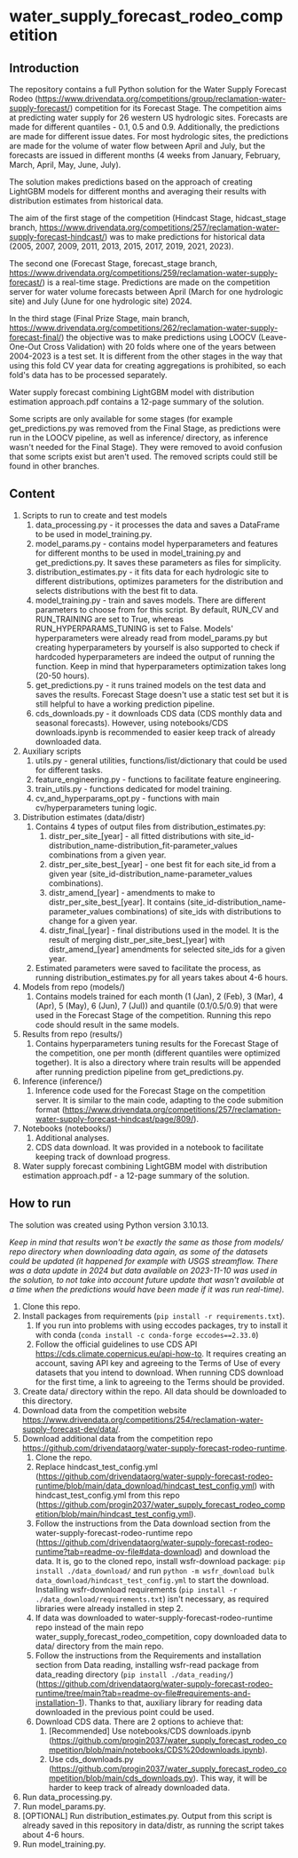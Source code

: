 # water_supply_forecast_rodeo_competition

## Introduction
The repository contains a full Python solution for the Water Supply Forecast Rodeo (https://www.drivendata.org/competitions/group/reclamation-water-supply-forecast/) competition for its Forecast Stage.
The competition aims at predicting water supply for 26 western US hydrologic sites. Forecasts are made for different quantiles - 0.1, 0.5 and 0.9. Additionally, the predictions are made for different
issue dates. For most hydrologic sites, the predictions are made for the volume of water flow between April and July, but the forecasts are issued in different months (4 weeks from January, February, March, April,
May, June, July).

The solution makes predictions based on the approach of creating LightGBM models for different months and averaging their results with distribution estimates from historical data.

The aim of the first stage of the competition (Hindcast Stage, hidcast_stage branch, https://www.drivendata.org/competitions/257/reclamation-water-supply-forecast-hindcast/) was
to make predictions for historical data (2005, 2007, 2009, 2011, 2013, 2015, 2017, 2019, 2021, 2023).

The second one (Forecast Stage, forecast_stage branch, https://www.drivendata.org/competitions/259/reclamation-water-supply-forecast/) is a real-time stage. Predictions are made on the competition
server for water volume forecasts between April (March for one hydrologic site) and July (June for one hydrologic site) 2024.

In the third stage (Final Prize Stage, main branch, https://www.drivendata.org/competitions/262/reclamation-water-supply-forecast-final/) the objective was to make predictions using LOOCV
(Leave-One-Out Cross Validation) with 20 folds where one of the years between 2004-2023 is a test set. It is different from the other stages in the way that using this fold CV year data for
creating aggregations is prohibited, so each fold's data has to be processed separately.

Water supply forecast combining LightGBM model with distribution estimation approach.pdf contains a 12-page summary of the solution.

Some scripts are only available for some stages (for example get_predictions.py was removed from the Final Stage, as predictions were run in the LOOCV pipeline, as well as inference/ directory,
as inference wasn't needed for the Final Stage). They were removed to avoid confusion that some scripts exist but aren't used. The removed scripts could still be found in other branches.

## Content
1. Scripts to run to create and test models
	1. data_processing.py - it processes the data and saves a DataFrame to be used in model_training.py.
	2. model_params.py - contains model hyperparameters and features for different months to be used in model_training.py and get_predictions.py. It saves these parameters as files for simplicity.
	3. distribution_estimates.py - it fits data for each hydrologic site to different distributions, optimizes parameters for the distribution and selects distributions with the best fit to data. 
	4. model_training.py - 	train and saves models. There are different parameters to choose from for this script. By default, RUN_CV and RUN_TRAINING are set to True, whereas
	RUN_HYPERPARAMS_TUNING is set to False. Models' hyperparameters were already read from model_params.py but creating hyperparameters by yourself is also supported to check
	if hardcoded hyperparameters are indeed the output of running the function. Keep in mind that hyperparameters optimization takes long (20-50 hours).
	5. get_predictions.py - it runs trained models on the test data and saves the results. Forecast Stage doesn't use a static test set	but it is still helpful to have a working prediction pipeline.
	6. cds_downloads.py - it downloads CDS data (CDS monthly data and seasonal forecasts). However, using notebooks/CDS downloads.ipynb is recommended to easier keep track of already downloaded data.
2. Auxiliary scripts
	1. utils.py - general utilities, functions/list/dictionary that could be used for different tasks.
	2. feature_engineering.py - functions to facilitate feature engineering.
	3. train_utils.py - functions dedicated for model training.
	4. cv_and_hyperparams_opt.py - functions with main cv/hyperparameters tuning logic.
3. Distribution estimates (data/distr)
	1. Contains 4 types of output files from distribution_estimates.py:
		1. distr_per_site_[year] - all fitted distributions with site_id-distribution_name-distribution_fit-parameter_values combinations from a given year.
		2. distr_per_site_best_[year] - one best fit for each site_id from a given year (site_id-distribution_name-parameter_values combinations).
		3. distr_amend_[year] - amendments to make to distr_per_site_best_[year]. It contains (site_id-distribution_name-parameter_values combinations) of site_ids with distributions to change
		for a given year.
		4. distr_final_[year] - final distributions used in the model. It is the result of merging distr_per_site_best_[year] with distr_amend_[year] amendments for selected site_ids for a given year.
	2. Estimated parameters were saved to facilitate the process, as running distribution_estimates.py for all years takes about 4-6 hours.
4. Models from repo (models/)
	1. Contains models trained for each month (1 (Jan), 2 (Feb), 3 (Mar), 4 (Apr), 5 (May), 6 (Jun), 7 (Jul)) and quantile (0.1/0.5/0.9) that were used in the Forecast Stage of the competition.
	Running this repo code should result in the same models.
5. Results from repo (results/)
	1. Contains hyperparameters tuning results for the Forecast Stage of the competition, one per month (different quantiles were optimized together). It is also a directory where train results
	will be appended after running prediction pipeline from get_predictions.py.
6. Inference (inference/)
	1. Inference code used for the Forecast Stage on the competition server. It is similar to the main code, adapting to the code submition format
	(https://www.drivendata.org/competitions/257/reclamation-water-supply-forecast-hindcast/page/809/).
7. Notebooks (notebooks/)
	1. Additional analyses.
	2. CDS data download. It was provided in a notebook to facilitate keeping track of download progress.
8. Water supply forecast combining LightGBM model with distribution estimation approach.pdf - a 12-page summary of the solution.
## How to run
The solution was created using Python version 3.10.13.

*Keep in mind that results won't be exactly the same as those from models/ repo directory when downloading data again, as some of the datasets could be updated (it happened for example
with USGS streamflow. There was a data update in 2024 but data available on 2023-11-10 was used in the solution, to not take into account future update that wasn't available at a time
when the predictions would have been made if it was run real-time).*

1. Clone this repo.
2. Install packages from requirements (`pip install -r requirements.txt`).
	1. If you run into problems with using eccodes packages, try to install it with conda (`conda install -c conda-forge eccodes==2.33.0`)
	2. Follow the official guidelines to use CDS API https://cds.climate.copernicus.eu/api-how-to. It requires creating an account, saving API key and agreeing to the Terms of Use
	of every datasets that you intend to download. When running CDS download for the first time, a link to agreeing to the Terms should be provided.
3. Create data/ directory within the repo. All data should be downloaded to this directory.
4. Download data from the competition website https://www.drivendata.org/competitions/254/reclamation-water-supply-forecast-dev/data/. 
5. Download additional data from the competition repo https://github.com/drivendataorg/water-supply-forecast-rodeo-runtime.
	1. Clone the repo.
	2. Replace hindcast_test_config.yml (https://github.com/drivendataorg/water-supply-forecast-rodeo-runtime/blob/main/data_download/hindcast_test_config.yml)
	with hindcast_test_config.yml from this repo (https://github.com/progin2037/water_supply_forecast_rodeo_competition/blob/main/hindcast_test_config.yml). 
	3. Follow the instructions from the Data download section from the water-supply-forecast-rodeo-runtime repo (https://github.com/drivendataorg/water-supply-forecast-rodeo-runtime?tab=readme-ov-file#data-download)
	and download the data. It is, go to the cloned repo, install wsfr-download package: `pip install ./data_download/` and run `python -m wsfr_download bulk data_download/hindcast_test_config.yml`
	to start the download. Installing wsfr-download requirements (`pip install -r ./data_download/requirements.txt`) isn't necessary, as required libraries were already installed in step 2.
	4. If data was downloaded to water-supply-forecast-rodeo-runtime repo instead of the main repo water_supply_forecast_rodeo_competition, copy downloaded data to data/ directory from the main repo.
	5. Follow the instructions from the Requirements and installation section from Data reading, installing wsfr-read package from data_reading directory (`pip install ./data_reading/`)
	(https://github.com/drivendataorg/water-supply-forecast-rodeo-runtime/tree/main?tab=readme-ov-file#requirements-and-installation-1). Thanks to that, auxiliary library for
	reading data downloaded in the previous point could be used.
	6. Download CDS data. There are 2 options to achieve that:
		1. [Recommended] Use notebooks/CDS downloads.ipynb (https://github.com/progin2037/water_supply_forecast_rodeo_competition/blob/main/notebooks/CDS%20downloads.ipynb).
		2. Use cds_downloads.py (https://github.com/progin2037/water_supply_forecast_rodeo_competition/blob/main/cds_downloads.py). This way, it will be harder to keep track of already downloaded data.
6. Run data_processing.py.
7. Run model_params.py.
8. [OPTIONAL] Run distribution_estimates.py. Output from this script is already saved in this repository in data/distr, as running the script takes about 4-6 hours.
9. Run model_training.py.
